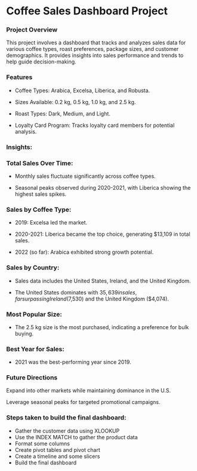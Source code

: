 # Coffee Sales Dashboard Project

### Project Overview
This project involves a dashboard that tracks and analyzes sales data for various coffee types, roast preferences, package sizes, and customer demographics. It provides insights into sales performance and trends to help guide decision-making.

### Features
* Coffee Types: Arabica, Excelsa, Liberica, and Robusta.

* Sizes Available: 0.2 kg, 0.5 kg, 1.0 kg, and 2.5 kg.

* Roast Types: Dark, Medium, and Light.

* Loyalty Card Program: Tracks loyalty card members for potential analysis.

### Insights:
### Total Sales Over Time:
* Monthly sales fluctuate significantly across coffee types.

* Seasonal peaks observed during 2020-2021, with Liberica showing the highest sales spikes.

### Sales by Coffee Type:
* 2019: Excelsa led the market.

* 2020-2021: Liberica became the top choice, generating $13,109 in total sales.

* 2022 (so far): Arabica exhibited strong growth potential.

### Sales by Country:
* Sales data includes the United States, Ireland, and the United Kingdom.

* The United States dominates with $35,639 in sales, far surpassing Ireland ($7,530) and the United Kingdom ($4,074).

### Most Popular Size:
* The 2.5 kg size is the most purchased, indicating a preference for bulk buying.

### Best Year for Sales:
* 2021 was the best-performing year since 2019.

### Future Directions
Expand into other markets while maintaining dominance in the U.S.

Leverage seasonal peaks for targeted promotional campaigns.


### Steps taken to build the final dashboard:
* Gather the customer data using XLOOKUP
* Use the INDEX MATCH to gather the product data
* Format some columns
* Create pivot tables and pivot chart
* Create a timeline and some slicers
* Build the final dashboard

